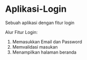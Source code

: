 # Aplikasi-Login
Sebuah aplikasi dengan fitur login

Alur Fitur Login:
1. Memasukkan Email dan Password
2. Memvalidasi masukan
3. Menampilkan halaman beranda
